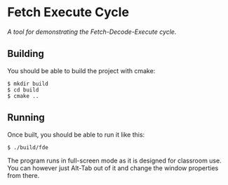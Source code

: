 # Fetch Execute Cycle

_A tool for demonstrating the Fetch-Decode-Execute cycle._

## Building

You should be able to build the project with cmake:

    $ mkdir build
    $ cd build
    $ cmake ..

## Running

Once built, you should be able to run it like this:

    $ ./build/fde

The program runs in full-screen mode as it is designed for classroom use. You can however just Alt-Tab out of it and change the window properties from there.

